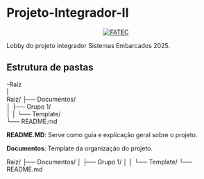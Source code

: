 # Projeto-Integrador-II


<p align="center">
  <a href="https://fatecjd.edu.br/site/" target="_blank">
    <img src="https://github.com/user-attachments/assets/4d4f261a-c0ac-45fc-8d93-f0b775c48013" alt="FATEC" border="0">
  </a>
</p>

<div>
    Lobby do projeto integrador Sistemas Embarcados 2025.
<div>

## <b>Estrutura de pastas</b>

<div>
  -Raiz<br>
  |<br>
Raiz/
├── Documentos/ <br>
│   ├── Grupo 1/ <br>
│   │   └── Template/ <br>
└── README.md <br>
<div>
  </p>
<div>
  <b>README.MD</b>: Serve como guia e explicação geral sobre o projeto.

  <b>Documentos</b>: Template da organização do projeto.
<div>

Raiz/
├── Documentos/
│   ├── Grupo 1/
│   │   └── Template/
└── README.md

